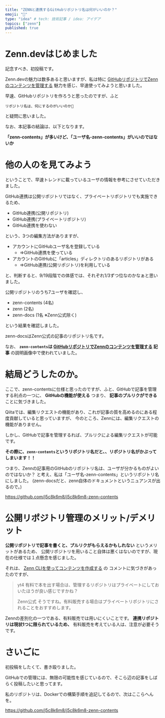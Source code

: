 ```yaml
---
title: "ZENNと連携するGitHubリポジトリ名は何がいいのか？"
emoji: "🤔"
type: "idea" # tech: 技術記事 / idea: アイデア
topics: ["zenn"]
published: true
---
```


# Zenn.devはじめました

記念すべき、初投稿です。


Zenn.devの魅力は数多あると思いますが、私は特に
[GitHubリポジトリでZennのコンテンツを管理する](https://zenn.dev/zenn/articles/connect-to-github)
魅力を感じ、早速使ってみようと思いました。

早速、GitHubリポジトリを作ろうと思ったのですが、ふと

`リポジトリ名は、何にするのがいいのか🤔`

と疑問に思いました。

なお、本記事の結論は、以下となります。

**「zenn-contents」が多いけど、「ユーザ名-zenn-contents」がいいのではないか**

# 他の人のを見てみよう

ということで、早速トレンドに載っているユーザの情報を参考にさせていただきました。

GitHub連携は公開リポジトリではなく、プライベートリポジトリでも実施できるため、

 - GitHub連携(公開リポジトリ)
 - GitHub連携(プライベートリポジトリ)
 - GitHub連携を使わない

 という、3つの編集方法がありますが、

  - アカウントにGitHubユーザ名を登録している
    - ⇒GitHub連携を使っている
  - アカウントのGitHubに「articles」ディレクトリのあるリポジトリがある
    - ⇒GitHub連携(公開リポジトリ)を利用している

と、判断すると、9/19段階での体感では、それぞれ1/3ずつ位なのかなぁと思いました。

公開リポジトリのうち7ユーザを確認し、

  - zenn-contents (4名)
  - zenn (2名)
  - zenn-docs (1名 ※Zenn公式除く)

という結果を確認しました。

zenn-docsはZenn公式の記事のリポジトリ名です。

なお、 **`zenn-contents`は [GitHubリポジトリでZennのコンテンツを管理する](https://zenn.dev/zenn/articles/connect-to-github) 記事**
の説明画像中で使われていました。


# 結局どうしたのか。

ここで、zenn-contentsに仕様と思ったのですが、ふと、GitHubで記事を管理する利点の一つに、
**GitHubの機能が使える** つまり、 **記事のプルリクができる** ことに気づきました。

Qiitaでは、編集リクエストの機能があり、これが記事の質を高めるのにある程度貢献していると思っていますが、
今のところ、Zennには、編集リクエストの機能がありません。

しかし、GitHubで記事を管理するれば、プルリクによる編集リクエストが可能です。

**その際に、`zenn-contents`というリポジトリ名だと、、リポジトリ名がかぶってしまいます！！**

つまり、Zennの記事用のGitHubのリポジトリ名は、ユーザが分かるものがよいのではないか？
と考え、私は「ユーザ名-zenn-contents」というリポジトリ名にしました。
(zenn-docsだと、zenn自体のドキュメントというニュアンスが出るので。)

https://github.com/j5c8k6m8/j5c8k6m8-zenn-contents

# 公開リポジトリ管理のメリット/デメリット

**公開リポジトリで記事を書くと、プルリクがもらえるかもしれない** というメリットがあるため、
公開リポジトリを用いること自体は悪くはないのですが、現在の仕様では１点懸念を感じました。

それは、 [Zenn CLIを使ってコンテンツを作成する](https://zenn.dev/zenn/articles/zenn-cli-guide) の
コメントに気づきがあったのですが、

> yt4
> 有料で本を出す場合は、管理するリポジトリはプライベートにしておいたほうが良い感じですかね？
> 
> Zenn公式
> そうですね。有料販売する場合はプライベートリポジトリにされることをおすすめします。

Zennの差別化の一つである、有料販売では用いにくいことです。
**連携リポジトリは現状1つに限られているため、** 有料販売を考えている人は、注意が必要そうです。

# さいごに

初投稿をしたくて、書き殴りました。

GitHubでの管理には、無限の可能性を感じているので、そこら辺の記事をしばらく投稿したいと思ってます。

私のリポジトリは、Dockerでの構築手順を追記してるので、次はここらへんを。

https://github.com/j5c8k6m8/j5c8k6m8-zenn-contents
